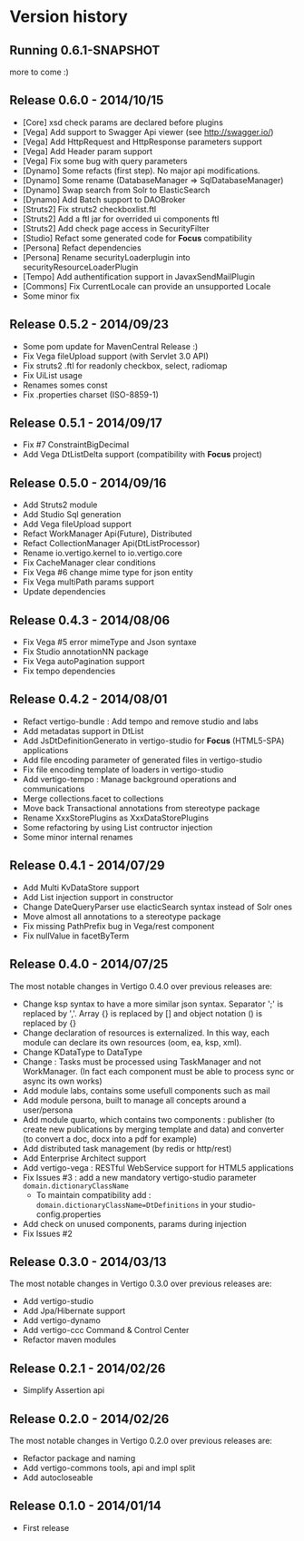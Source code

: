 Version history
===============

Running 0.6.1-SNAPSHOT
----------------------

more to come :)

Release 0.6.0 - 2014/10/15
----------------------
* [Core] xsd check params are declared before plugins
* [Vega] Add support to Swagger Api viewer (see http://swagger.io/)
* [Vega] Add HttpRequest and HttpResponse parameters support
* [Vega] Add Header param support
* [Vega] Fix some bug with query parameters
* [Dynamo] Some refacts (first step). No major api modifications.
* [Dynamo] Some rename (DatabaseManager => SqlDatabaseManager)
* [Dynamo] Swap search from Solr to ElasticSearch 
* [Dynamo] Add Batch support to DAOBroker
* [Struts2] Fix struts2 checkboxlist.ftl 
* [Struts2] Add a ftl jar for overrided ui components ftl
* [Struts2] Add check page access in SecurityFilter 
* [Studio] Refact some generated code for **Focus** compatibility
* [Persona] Refact dependencies
* [Persona] Rename securityLoaderplugin into securityResourceLoaderPlugin
* [Tempo] Add authentification support in JavaxSendMailPlugin
* [Commons] Fix CurrentLocale can provide an unsupported Locale
* Some minor fix

Release 0.5.2 - 2014/09/23
--------------------------
* Some pom update for MavenCentral Release :)
* Fix Vega fileUpload support (with Servlet 3.0 API)
* Fix struts2 .ftl for readonly checkbox, select, radiomap
* Fix UiList usage
* Renames somes const
* Fix .properties charset (ISO-8859-1)

Release 0.5.1 - 2014/09/17
--------------------------
* Fix #7 ConstraintBigDecimal 
* Add Vega DtListDelta support (compatibility with **Focus** project)

Release 0.5.0 - 2014/09/16
--------------------------
* Add Struts2 module
* Add Studio Sql generation 
* Add Vega fileUpload support
* Refact WorkManager Api(Future), Distributed
* Refact CollectionManager Api(DtListProcessor)
* Rename io.vertigo.kernel to io.vertigo.core
* Fix CacheManager clear conditions
* Fix Vega #6 change mime type for json entity
* Fix Vega multiPath params support
* Update dependencies

Release 0.4.3 - 2014/08/06
--------------------------
* Fix Vega #5 error mimeType and Json syntaxe
* Fix Studio annotationNN package
* Fix Vega autoPagination support
* Fix tempo dependencies

Release 0.4.2 - 2014/08/01
--------------------------
* Refact vertigo-bundle : Add tempo and remove studio and labs
* Add metadatas support in DtList
* Add JsDtDefinitionGenerato in vertigo-studio for **Focus** (HTML5-SPA) applications
* Add file encoding parameter of generated files in vertigo-studio
* Fix file encoding template of loaders in vertigo-studio
* Add vertigo-tempo : Manage background operations and communications
* Merge collections.facet to collections
* Move back Transactional annotations from stereotype package
* Rename XxxStorePlugins as XxxDataStorePlugins
* Some refactoring by using List<Plugin> contructor injection
* Some minor internal renames


Release 0.4.1 - 2014/07/29
--------------------------
* Add Multi KvDataStore support
* Add List injection support in constructor
* Change DateQueryParser use elacticSearch syntax instead of Solr ones
* Move almost all annotations to a stereotype package
* Fix missing PathPrefix bug in Vega/rest component
* Fix nullValue in facetByTerm


Release 0.4.0 - 2014/07/25
--------------------------
The most notable changes in Vertigo 0.4.0 over previous releases are:  
  * Change ksp syntax to have a more similar json syntax.  Separator ';' is replaced by ','. Array {} is replaced by [] and  object notation () is replaced by {}
  * Change declaration of resources is externalized. In this way, each module can declare its own resources (oom, ea, ksp, xml).     
  * Change KDataType to DataType
  * Change : Tasks must be processed using TaskManager and not WorkManager. (In fact each component must be able to process sync or async its own works) 
  * Add module labs, contains some usefull components such as mail   
  * Add module persona, built to manage all concepts around a user/persona  
  * Add module quarto, which contains two components : publisher (to create new publications by merging template and data) and converter (to convert a doc, docx into a pdf for example)   
  * Add distributed task management (by redis or http/rest)
  * Add Enterprise Architect support
  * Add vertigo-vega : RESTful WebService support for HTML5 applications
  * Fix Issues #3 : add a new mandatory vertigo-studio parameter ```domain.dictionaryClassName``` 
    * To maintain compatibility add : ```domain.dictionaryClassName=DtDefinitions``` in your studio-config.properties
  * Add check on unused components, params during injection  
  * Fix Issues #2

Release 0.3.0 - 2014/03/13
--------------------------
The most notable changes in Vertigo 0.3.0 over previous releases are:
  * Add vertigo-studio
  * Add Jpa/Hibernate support
  * Add vertigo-dynamo
  * Add vertigo-ccc Command & Control Center
  * Refactor maven modules

Release 0.2.1 - 2014/02/26
--------------------------
  * Simplify Assertion api

Release 0.2.0 - 2014/02/26
--------------------------
The most notable changes in Vertigo 0.2.0 over previous releases are:
  * Refactor package and naming 
  * Add vertigo-commons tools, api and impl split
  * Add autocloseable

Release 0.1.0 - 2014/01/14
--------------------------
  * First release


